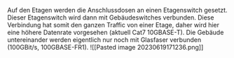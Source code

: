 Auf den Etagen werden die Anschlussdosen an einen Etagenswitch gesetzt.
Dieser Etagenswitch wird dann mit Gebäudeswitches verbunden. Diese Verbindung hat somit den ganzen Traffic von einer Etage, daher wird hier eine höhere Datenrate vorgesehen (aktuell Cat7 10GBASE-T).
Die Gebäude untereinander werden eigentlich nur noch mit Glasfaser verbunden (100GBit/s, 100GBASE-FR1).
![[Pasted image 20230619171236.png]]

